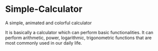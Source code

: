 # Simple-Calculator
A simple, animated and colorful calculator

It is basically a calculator which can perform basic functionalities. It can perform arithmetic, power, logarithmic, trigonometric
functions that are most commonly used in our daily life.
